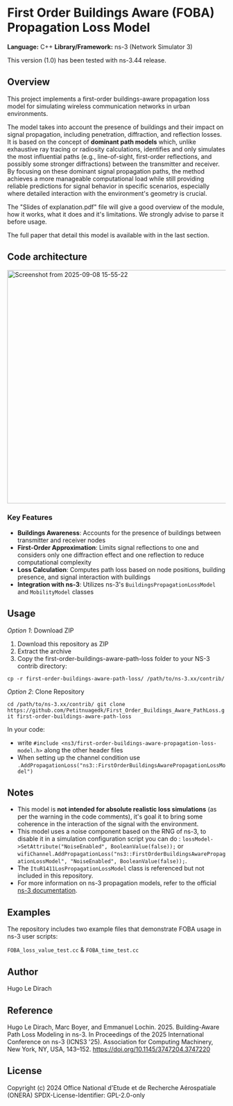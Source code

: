 # First Order Buildings Aware (FOBA) Propagation Loss Model

**Language:** C++
**Library/Framework:** ns-3 (Network Simulator 3)

This version (1.0) has been tested with ns-3.44 release.

## Overview
This project implements a first-order buildings-aware propagation loss model for simulating wireless communication networks in urban environments.

The model takes into account the presence of buildings and their impact on signal propagation, including penetration, diffraction, and reflection losses.
It is based on the concept of **dominant path models** which, unlike exhaustive ray tracing or radiosity calculations, identifies and only simulates the most influential paths (e.g., line-of-sight, first-order reflections, and possibly some stronger diffractions) between the transmitter and receiver. By focusing on these dominant signal propagation paths, the method achieves a more manageable computational load while still providing reliable predictions for signal behavior in specific scenarios, especially where detailed interaction with the environment's geometry is crucial.

The "Slides of explanation.pdf" file will give a good overview of the module, how it works, what it does and it's limitations. We strongly advise to parse it before usage.

The full paper that detail this model is available with in the last section.


## Code architecture

<img width="1611" height="538" alt="Screenshot from 2025-09-08 15-55-22" src="https://github.com/user-attachments/assets/5d93b5c7-3c63-4921-acd5-97945a3c6629" />

### Key Features

* **Buildings Awareness**: Accounts for the presence of buildings between transmitter and receiver nodes
* **First-Order Approximation**: Limits signal reflections to one and considers only one diffraction effect and one reflection to reduce computational complexity
* **Loss Calculation**: Computes path loss based on node positions, building presence, and signal interaction with buildings
* **Integration with ns-3**: Utilizes ns-3's `BuildingsPropagationLossModel` and `MobilityModel` classes

## Usage

*Option 1*: Download ZIP

1. Download this repository as ZIP
2. Extract the archive
3. Copy the first-order-buildings-aware-path-loss folder to your NS-3 contrib directory:
   
`cp -r first-order-buildings-aware-path-loss/ /path/to/ns-3.xx/contrib/`

*Option 2*: Clone Repository

`cd /path/to/ns-3.xx/contrib/
git clone https://github.com/Petitnuagedk/First_Order_Buildings_Aware_PathLoss.git first-order-buildings-aware-path-loss`

In your code:
* write `#include <ns3/first-order-buildings-aware-propagation-loss-model.h>` along the other header files
* When setting up the channel condition use `.AddPropagationLoss("ns3::FirstOrderBuildingsAwarePropagationLossModel")`

## Notes

* This model is **not intended for absolute realistic loss simulations** (as per the warning in the code comments), it's goal it to bring some coherence in the interaction of the signal with the environment.
* This model uses a noise component based on the RNG of ns-3, to disable it in a simulation configuration script you can do : `lossModel->SetAttribute("NoiseEnabled", BooleanValue(false));` or `wifiChannel.AddPropagationLoss("ns3::FirstOrderBuildingsAwarePropagationLossModel", "NoiseEnabled", BooleanValue(false));`.
* The `ItuR1411LosPropagationLossModel` class is referenced but not included in this repository.
* For more information on ns-3 propagation models, refer to the official [ns-3 documentation](https://www.nsnam.org/docs/).

## Examples

The repository includes two example files that demonstrate FOBA usage in ns-3 user scripts:

`FOBA_loss_value_test.cc` & `FOBA_time_test.cc`

## Author

Hugo Le Dirach 

## Reference

Hugo Le Dirach, Marc Boyer, and Emmanuel Lochin. 2025. Building-Aware Path Loss Modeling in ns-3. In Proceedings of the 2025 International Conference on ns-3 (ICNS3 '25). Association for Computing Machinery, New York, NY, USA, 143–152. https://doi.org/10.1145/3747204.3747220

## License
Copyright (c) 2024 Office National d'Etude et de Recherche Aérospatiale (ONERA)
SPDX-License-Identifier: GPL-2.0-only
